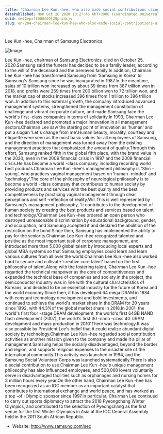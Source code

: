 ```yaml
---
title: "Chairman Lee Kun -hee, who also made social contributions using animals such as blind guide dogs"
datePublished: Mon Oct 26 2020 18:27:45 GMT+0000 (Coordinated Universal Time)
cuid: cm72vpxf1000609l29pnz4cjv
slug: en-204-chairman-lee-kun-hee-who-also-made-social-contributions-using-animals-such-as-blind-guide-dogs

---
```



Lee Kun -hee, Chairman of Samsung Electronics

![Image](https://cdn.hashnode.com/res/hashnode/image/upload/v1739423293861/1aa2ca41-be2c-4a43-ad34-f10015cc43e2.jpeg)

Lee Kun -hee, chairman of Samsung Electronics, died on October 25, 2020.Samsung said the funeral has decided to be a family leader, according to the will of the deceased and the bereaved family.In addition, Chairman Lee Kun -hee has transformed Samsung from 'Samsung in Korea' to Samsung's Samsung since he was inaugurated in 1987.In the meantime, sales of 10 trillion won increased by about 39 times from 387 trillion won in 2018, and profits were 259 times from 200 billion won to 72 trillion won, and the market cap of stocks increased 396 times from 1 trillion to 396 trillion won..In addition to this external growth, the company introduced advanced management systems, strengthened the management constitution of challenge and vibrant corporate culture, and made Samsung face the world's first -class companies in terms of solidarity.In 1993, Chairman Lee Kun -hee declared <Samsung New Management> and promoted a major innovation in all management sectors.Chairman Lee saw the starting point of innovation as 'human' and put a slogan 'Let's change from me'.Human beauty, morality, courtesy and etiquette were seen as the most basic values ​​for all employees of Samsung, and the direction of management was turned away from the existing management practices that emphasized the amount of quality.Through this effort, Samsung ranked fifth in the global fifth place, with the brand value in the 2020, even in the 2009 financial crisis in 1997 and the 2009 financial crisis.He has become a world -class company, including recording world best products.Chairman Lee Kun -hee's management philosophy is 'Shin -young', who practices vaginal management based on 'human -minded' and 'technology'.The core of the philosophy of neurological philosophy is to become a world -class company that contributes to human society by providing products and services with the best quality and the best competitiveness by practicing vaginal management through clear perceptions and self -reflection of reality.Will.This is well represented by Samsung's management philosophy, 'It contributes to the development of human society by creating the best products and services based on talent and technology.'Chairman Lee Kun -hee ordered an open person who destroyed unreasonable discrimination by educational background, gender, and occupation, and Samsung accepted it and declared the abolition of the restriction on the bond.Since then, Samsung has implemented the ability to pay for the seniority.Chairman Lee Kun -hee recognized talented and positive as the most important task of corporate management, and introduced more than 5,000 global talent by introducing local experts and global MBA systems so that Samsung employees could learn and learn various cultures from all over the world.Chairman Lee Kun -hee also worked hard to secure and cultivate 'creative core talent' based on the first philosophy of talent.Along with the fostering talent, Chairman Lee Kun -hee regarded the technical manpower as the core of competitiveness and expanded the technical base of companies and society.In the project, the semiconductor industry was in line with the cultural characteristics of Koreans, and decided to be an essential industry for the future of Korea and the world economy.Since then, it has developed 64 mega DRAM in 1984 with constant technology development and bold investments, and continued to achieve the world's market share in the DRAM for 20 years since 1992, with 44.3%of the global market share in 2018.In 2001, the world's first four -stage DRAM development, the world's first 64GB NAND flash development (2007), the world's first 30 -nano -class 4G DRAM development and mass production in 2010'There was technology.It was also possible by President Lee's belief that it could realize abundant digital society by technology.Chairman Lee Kun -hee regarded social contribution activities as another mission given to the company and made it a pillar of management.Samsung helps the socially disadvantaged, beyond the border and region, and supports religious expenses to the disaster site of the international community.This activity was launched in 1994, and the Samsung Social Volunteer Corps was launched systematically.There is also a social contribution to use.Chairman Lee Kun -hee's unique management philosophy has also influenced employees, and 500,000 lovers voluntarily serve in disadvantaged facilities such as orphanages and nursing homes for 3 million hours every year.On the other hand, Chairman Lee Kun -hee has been recognized as an IOC member as an important catalyst that contributes to international exchange and world peace, and has worked as a top -of -Olympic sponsor since 1997.In particular, Chairman Lee continued to carry out sports diplomacy to attract the 2018 Pyeongchang Winter Olympics, and contributed to the selection of Pyeongchang as the first venue for the first Winter Olympics in Asia at the IOC General Assembly held in the 2011 South African Republic.

- Website: http://www.samsung.com/sec